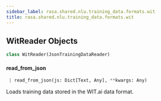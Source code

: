 ```yaml
---
sidebar_label: rasa.shared.nlu.training_data.formats.wit
title: rasa.shared.nlu.training_data.formats.wit
---
```


## WitReader Objects

```python
class WitReader(JsonTrainingDataReader)
```

#### read\_from\_json

```python
 | read_from_json(js: Dict[Text, Any], **kwargs: Any)
```

Loads training data stored in the WIT.ai data format.

